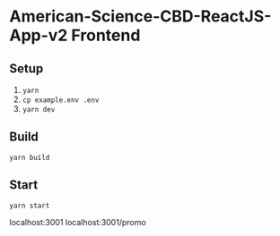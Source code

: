 # American-Science-CBD-ReactJS-App-v2 Frontend

## Setup

1.  `yarn`
2.  `cp example.env .env`
3.  `yarn dev`

## Build

`yarn build`

## Start

`yarn start`

localhost:3001
localhost:3001/promo
